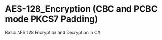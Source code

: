 # AES-128_Encryption (CBC and PCBC mode PKCS7 Padding)
Basic AES 128 Encryption and Decryption in C#
